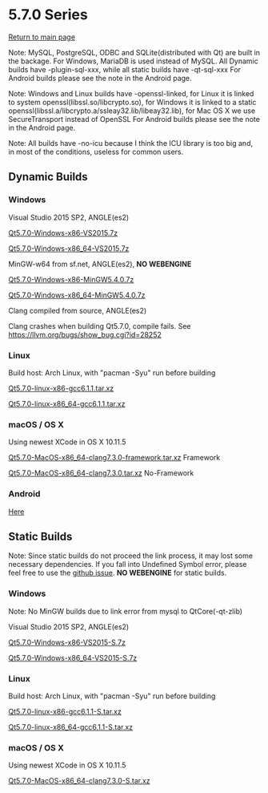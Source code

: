 # 5.7.0 Series

[Return to main page](index.md)

Note: MySQL, PostgreSQL, ODBC and SQLite(distributed with Qt) are built in the backage.
For Windows, MariaDB is used instead of MySQL.
All Dynamic builds have -plugin-sql-xxx, while all static builds have -qt-sql-xxx
For Android builds please see the note in the Android page.

Note: Windows and Linux builds have -openssl-linked, for Linux it is linked to system openssl(libssl.so/libcrypto.so), for Windows it is linked to a static openssl(libssl.a/libcrypto.a/ssleay32.lib/libeay32.lib), for Mac OS X we use SecureTransport instead of OpenSSL
For Android builds please see the note in the Android page.

Note: All builds have -no-icu because I think the ICU library is too big and, in most of the conditions, useless for common users.

## Dynamic Builds

### Windows

Visual Studio 2015 SP2, ANGLE(es2)

[Qt5.7.0-Windows-x86-VS2015.7z](http://pan.baidu.com/s/1o8zVwMm)

[Qt5.7.0-Windows-x86_64-VS2015.7z](http://pan.baidu.com/s/1c2kaLiw)

MinGW-w64 from sf.net, ANGLE(es2), __NO WEBENGINE__

[Qt5.7.0-Windows-x86-MinGW5.4.0.7z](http://pan.baidu.com/s/1miQxVxY)

[Qt5.7.0-Windows-x86_64-MinGW5.4.0.7z](http://pan.baidu.com/s/1c2mIGfA)

Clang compiled from source, ANGLE(es2)

Clang crashes when building Qt5.7.0, compile fails. See https://llvm.org/bugs/show_bug.cgi?id=28252

### Linux

Build host: Arch Linux, with "pacman -Syu" run before building

[Qt5.7.0-linux-x86-gcc6.1.1.tar.xz](http://pan.baidu.com/s/1hsbLaz6)

[Qt5.7.0-linux-x86_64-gcc6.1.1.tar.xz](http://pan.baidu.com/s/1eSx3KxO)

### macOS / OS X

Using newest XCode in OS X 10.11.5

[Qt5.7.0-MacOS-x86_64-clang7.3.0-framework.tar.xz](http://pan.baidu.com/s/1i599bVJ)  Framework

[Qt5.7.0-MacOS-x86_64-clang7.3.0.tar.xz](http://pan.baidu.com/s/1qY3phqW)  No-Framework

### Android

[Here](5.7.0-android.md)

## Static Builds

Note: Since static builds do not proceed the link process, it may lost some necessary dependencies. If you fall into Undefined Symbol error, please feel free to use the [github issue](https://github.com/Fsu0413/QtCompile/issues).
__NO WEBENGINE__ for static builds.

### Windows

Note: No MinGW builds due to link error from mysql to QtCore(-qt-zlib)

Visual Studio 2015 SP2, ANGLE(es2)

[Qt5.7.0-Windows-x86-VS2015-S.7z](http://pan.baidu.com/s/1bp6x4Rl)

[Qt5.7.0-Windows-x86_64-VS2015-S.7z](http://pan.baidu.com/s/1mhLybzy)

### Linux

Build host: Arch Linux, with "pacman -Syu" run before building

[Qt5.7.0-linux-x86-gcc6.1.1-S.tar.xz](http://pan.baidu.com/s/1skRtnRn)

[Qt5.7.0-linux-x86_64-gcc6.1.1-S.tar.xz](http://pan.baidu.com/s/1sk8wxWh)

### macOS / OS X

Using newest XCode in OS X 10.11.5

[Qt5.7.0-MacOS-x86_64-clang7.3.0-S.tar.xz](http://pan.baidu.com/s/1gePBUa3)